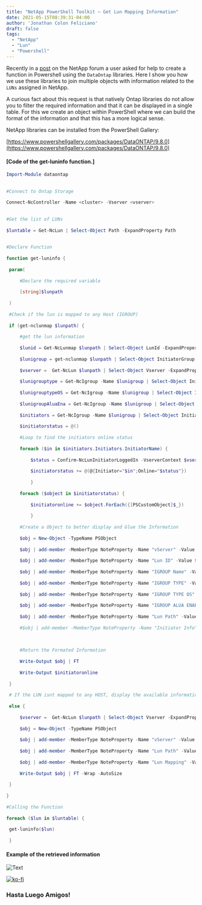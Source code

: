 ```yaml
---
title: "NetApp PowerShell Toolkit – Get Lun Mapping Information"
date: 2021-05-15T08:39:31-04:00
author: 'Jonathan Colon Feliciano'
draft: false
tags:
  - "NetApp"
  - "Lun"
  - "Powershell"
---
```


Recently in a [post](https://community.netapp.com/t5/Microsoft-Virtualization-Discussions/PSTK-Combine-the-output-of-Get-NcLunMap-and-Get-NcIgroup-custom-object/m-p/164648/highlight/true#M6354) on the NetApp forum a user asked for help to create a function in Powershell using the `DataOntap` libraries. Here I show you how we use these libraries to join multiple objects with information related to the `LUNs` assigned in NetApp.

A curious fact about this request is that natively Ontap libraries do not allow you to filter the required information and that it can be displayed in a single table. For this we create an object within PowerShell where we can build the format of the information and that this has a more logical sense.

NetApp libraries can be installed from the PowerShell Gallery:

[https://www.powershellgallery.com/packages/DataONTAP/9.8.0](https://www.powershellgallery.com/packages/DataONTAP/9.8.0)

#### [Code of the get-luninfo function.]

```powershell
Import-Module dataontap
 
 
#Connect to Ontap Storage
 
Connect-NcController -Name <cluster> -Vserver <vserver>
 
 
#Get the list of LUNs
 
$luntable = Get-NcLun | Select-Object Path -ExpandProperty Path
 
 
#Declare Function
 
function get-luninfo {
 
 param(
 
     #Declare the required variable
 
     [string]$lunpath
 
 )
 
 #Check if the lun is mapped to any Host (IGROUP)
 
 if (get-nclunmap $lunpath) {
 
     #get the lun information
 
     $lunid = Get-NcLunmap $lunpath | Select-Object LunId -ExpandProperty LunId
 
     $lunigroup = get-nclunmap $lunpath | Select-Object InitiatorGroup -ExpandProperty InitiatorGroup
 
     $vserver =  Get-NcLun $lunpath | Select-Object Vserver -ExpandProperty Vserver
 
     $lunigrouptype = Get-NcIgroup -Name $lunigroup | Select-Object InitiatorGroupType -ExpandProperty InitiatorGroupType
 
     $lunigrouptypeOS = Get-NcIgroup -Name $lunigroup | Select-Object InitiatorGroupOsType -ExpandProperty InitiatorGroupOsType
 
     $lunigroupAluaEna = Get-NcIgroup -Name $lunigroup | Select-Object InitiatorGroupAluaEnabled -ExpandProperty InitiatorGroupAluaEnabled
 
     $initiators = Get-NcIgroup -Name $lunigroup | Select-Object Initiators -Unique -ExpandProperty Initiators
 
     $initiatorstatus = @()
 
     #Loop to find the initiators online status
 
     foreach ($in in $initiators.Initiators.InitiatorName) {
 
         $status = Confirm-NcLunInitiatorLoggedIn -VserverContext $vserver -Initiator $in | Select-Object Value -ExpandProperty Value
 
         $initiatorstatus += @(@{Initiator="$in";Online="$status"})
 
         }
 
     foreach ($object in $initiatorstatus) {
 
         $initiatoronline += $object.ForEach({[PSCustomObject]$_})
 
         }
 
     #Create a Object to better display and Glue the Information
 
     $obj = New-Object -TypeName PSObject
 
     $obj | add-member -MemberType NoteProperty -Name "vServer" -Value $vserver
 
     $obj | add-member -MemberType NoteProperty -Name "Lun ID" -Value $lunid
 
     $obj | add-member -MemberType NoteProperty -Name "IGROUP Name" -Value $lunigroup
 
     $obj | add-member -MemberType NoteProperty -Name "IGROUP TYPE" -Value $lunigrouptype
 
     $obj | add-member -MemberType NoteProperty -Name "IGROUP TYPE OS" -Value $lunigrouptypeOS
 
     $obj | add-member -MemberType NoteProperty -Name "IGROUP ALUA ENABLE" -Value $lunigroupAluaEna
 
     $obj | add-member -MemberType NoteProperty -Name "Lun Path" -Value $lunpath
 
     #$obj | add-member -MemberType NoteProperty -Name "Initiator Info" -Value $initiatoronline
 
     
 
     #Return the Formated Information
 
     Write-Output $obj | FT
 
     Write-Output $initiatoronline
 
 }
 
 # If the LUN isnt mapped to any HOST, display the available information.
 
 else {
 
     $vserver =  Get-NcLun $lunpath | Select-Object Vserver -ExpandProperty Vserver
 
     $obj = New-Object -TypeName PSObject
 
     $obj | add-member -MemberType NoteProperty -Name "vServer" -Value $vserver
 
     $obj | add-member -MemberType NoteProperty -Name "Lun Path" -Value $lunpath
 
     $obj | add-member -MemberType NoteProperty -Name "Lun Mapping" -Value "Lun Not Mapped"
 
     Write-Output $obj | FT -Wrap -AutoSize
 
 }
 
}
 
#Calling the Function
 
foreach ($lun in $luntable) {
 
 get-luninfo($lun)
 
 }
 ```

#### Example of the retrieved information

![Text](/img/2021-03-06_19-30-1024x300.webp#center)

[![ko-fi](https://ko-fi.com/img/githubbutton_sm.svg)](https://ko-fi.com/F1F8DEV80)

### Hasta Luego Amigos!
